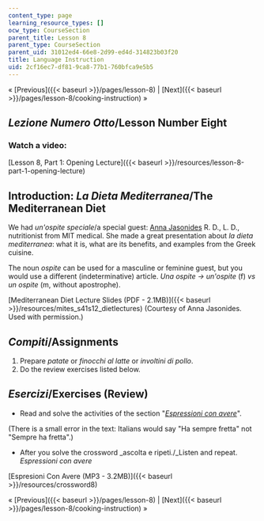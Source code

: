 ```yaml
---
content_type: page
learning_resource_types: []
ocw_type: CourseSection
parent_title: Lesson 8
parent_type: CourseSection
parent_uid: 31012ed4-66e8-2d99-ed4d-314823b03f20
title: Language Instruction
uid: 2cf16ec7-df81-9ca8-77b1-760bfca9e5b5
---
```


« [Previous]({{< baseurl >}}/pages/lesson-8) | [Next]({{< baseurl >}}/pages/lesson-8/cooking-instruction) »

_Lezione Numero Otto_/Lesson Number Eight
-----------------------------------------

### Watch a video:

[Lesson 8, Part 1: Opening Lecture]({{< baseurl >}}/resources/lesson-8-part-1-opening-lecture)

Introduction: _La Dieta Mediterranea_/The Mediterranean Diet
------------------------------------------------------------

We had _un'ospite speciale_/a special guest: [Anna Jasonides](http://medweb.mit.edu/directory/staff/profiles/ajasonides.html) R. D., L. D., nutritionist from MIT medical. She made a great presentation about _la dieta mediterranea_: what it is, what are its benefits, and examples from the Greek cuisine.

The noun _ospite_ can be used for a masculine or feminine guest, but you would use a different (indeterminative) article. _Una ospite -> un'ospite_ (f) _vs un ospite_ (m, without apostrophe).

[Mediterranean Diet Lecture Slides (PDF - 2.1MB)]({{< baseurl >}}/resources/mites_s41s12_dietlectures) (Courtesy of Anna Jasonides. Used with permission.)

_Compiti_/Assignments
---------------------

1.  Prepare _patate_ or _finocchi al latte_ or _involtini di pollo_.
2.  Do the review exercises listed below.

_Esercizi_/Exercises (Review)
-----------------------------

*   Read and solve the activities of the section "[_Espressioni con avere_](http://web.uvic.ca/~hisitaex/exercises/italian/italian100/verbi/index.htm)".

(There is a small error in the text: Italians would say "Ha sempre fretta" not "Sempre ha fretta".)

*   After you solve the crossword _ascolta e ripeti./_Listen and repeat. _Espressioni con avere_

[Espresioni Con Avere (MP3 - 3.2MB)]({{< baseurl >}}/resources/crossword8)

« [Previous]({{< baseurl >}}/pages/lesson-8) | [Next]({{< baseurl >}}/pages/lesson-8/cooking-instruction) »